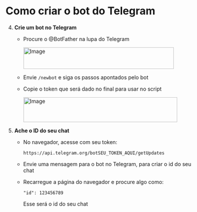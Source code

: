 # Como criar o bot do Telegram

4. **Crie um bot no Telegram**  
   - Procure o @BotFather na lupa do Telegram

      <img width="404" height="58" alt="Image" src="https://github.com/user-attachments/assets/ef64516c-fb2d-40a1-9c63-9e27ee565035" />
   
   - Envie `/newbot` e siga os passos apontados pelo bot
   - Copie o token que será dado no final para usar no script
     
     <img width="413" height="67" alt="Image" src="https://github.com/user-attachments/assets/4c24abc3-1488-4973-815c-72e9d29dc062" />
     
6. **Ache o ID do seu chat**  
   - No navegador, acesse com seu token:
     
     ```
     https://api.telegram.org/botSEU_TOKEN_AQUI/getUpdates
     ```
     
   - Envie uma mensagem para o bot no Telegram, para criar o id do seu chat
     
   - Recarregue a página do navegador e procure algo como:  
     ```
     "id": 123456789
     ```
     Esse será o id do seu chat
